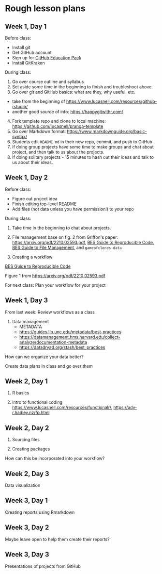 
# Rough lesson plans


## Week 1, Day 1

Before class:

* Install git
* Get GitHub account
* Sign up for [GitHub Education Pack](https://education.github.com/pack)
* Install GitKraken


During class:

1. Go over course outline and syllabus
2. Set aside some time in the beginning to finish and troubleshoot above.
3. Go over git and GitHub basics: what are they, why useful, etc.
  * take from the beginning of
    <https://www.lucasnell.com/resources/github-rstudio/>
  * another good source of info: <https://happygitwithr.com/>
4. Fork template repo and clone to local machine:
   <https://github.com/lucasnell/pranga-template>
5. Go over Markdown format:
   <https://www.markdownguide.org/basic-syntax/>
6. Students edit `README.md` in their new repo, commit, and push to GitHub
7. If doing group projects have some time to make groups and chat about project, 
   and then talk to us about the projects.
8. If doing solitary projects - 15 minutes to hash out their ideas and talk 
   to us about their ideas.




## Week 1, Day 2

Before class:

* Figure out project idea
* Finish editing top-level README
* Add files (not data unless you have permission!) to your repo


During class:

1. Take time in the beginning to chat about projects.

2. File management
   base on fig. 2 from Griffon's paper: <https://arxiv.org/pdf/2210.02593.pdf>,
   [BES Guide to Reproducible Code](https://www.britishecologicalsociety.org/wp-content/uploads/2019/06/BES-Guide-Reproducible-Code-2019.pdf),
   [BES Guide to File Management](https://www.britishecologicalsociety.org/wp-content/uploads/2019/06/BES-Guide-Data-Management-2019.pdf),
   and `gameofclones-data`

3. Creating a workflow

[BES Guide to Reproducible Code](https://www.britishecologicalsociety.org/wp-content/uploads/2019/06/BES-Guide-Reproducible-Code-2019.pdf)

Figure 1 from <https://arxiv.org/pdf/2210.02593.pdf>


For next class: Plan your workflow for your project




## Week 1, Day 3


From last week: Review workflows as a class


1. Data management
   * METADATA
   * <https://guides.lib.unc.edu/metadata/best-practices>
   * <https://datamanagement.hms.harvard.edu/collect-analyze/documentation-metadata>
   * <https://datadryad.org/stash/best_practices>

How can we organize your data better?

Create data plans in class and go over them




## Week 2, Day 1

1. R basics

2. Intro to functional coding
<https://www.lucasnell.com/resources/functionalr/>,
<https://adv-r.hadley.nz/fp.html>



## Week 2, Day 2


1. Sourcing files

2. Creating packages

How can this be incorporated into your workflow?



## Week 2, Day 3

Data visualization



## Week 3, Day 1

Creating reports using Rmarkdown


## Week 3, Day 2

Maybe leave open to help them create their reports?



## Week 3, Day 3

Presentations of projects from GitHub 
